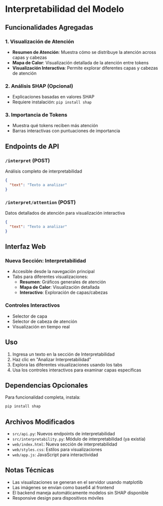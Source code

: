 # Interpretabilidad del Modelo

## Funcionalidades Agregadas

### 1. Visualización de Atención
- **Resumen de Atención**: Muestra cómo se distribuye la atención across capas y cabezas
- **Mapa de Calor**: Visualización detallada de la atención entre tokens
- **Visualización Interactiva**: Permite explorar diferentes capas y cabezas de atención

### 2. Análisis SHAP (Opcional)
- Explicaciones basadas en valores SHAP
- Requiere instalación: `pip install shap`

### 3. Importancia de Tokens
- Muestra qué tokens reciben más atención
- Barras interactivas con puntuaciones de importancia

## Endpoints de API

### `/interpret` (POST)
Análisis completo de interpretabilidad
```json
{
  "text": "Texto a analizar"
}
```

### `/interpret/attention` (POST)
Datos detallados de atención para visualización interactiva
```json
{
  "text": "Texto a analizar"
}
```

## Interfaz Web

### Nueva Sección: Interpretabilidad
- Accesible desde la navegación principal
- Tabs para diferentes visualizaciones:
  - **Resumen**: Gráficos generales de atención
  - **Mapa de Calor**: Visualización detallada
  - **Interactivo**: Exploración de capas/cabezas

### Controles Interactivos
- Selector de capa
- Selector de cabeza de atención
- Visualización en tiempo real

## Uso

1. Ingresa un texto en la sección de Interpretabilidad
2. Haz clic en "Analizar Interpretabilidad"
3. Explora las diferentes visualizaciones usando los tabs
4. Usa los controles interactivos para examinar capas específicas

## Dependencias Opcionales

Para funcionalidad completa, instala:
```bash
pip install shap
```

## Archivos Modificados

- `src/api.py`: Nuevos endpoints de interpretabilidad
- `src/interpretability.py`: Módulo de interpretabilidad (ya existía)
- `web/index.html`: Nueva sección de interpretabilidad
- `web/styles.css`: Estilos para visualizaciones
- `web/app.js`: JavaScript para interactividad

## Notas Técnicas

- Las visualizaciones se generan en el servidor usando matplotlib
- Las imágenes se envían como base64 al frontend
- El backend maneja automáticamente modelos sin SHAP disponible
- Responsive design para dispositivos móviles